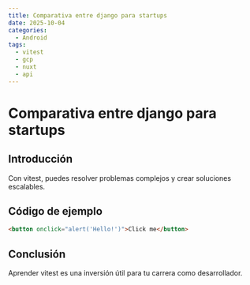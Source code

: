 ```yaml
---
title: Comparativa entre django para startups
date: 2025-10-04
categories:
  - Android
tags:
  - vitest
  - gcp
  - nuxt
  - api
---
```


# Comparativa entre django para startups

## Introducción

Con vitest, puedes resolver problemas complejos y crear soluciones escalables.

## Código de ejemplo

```html
<button onclick="alert('Hello!')">Click me</button>
```

## Conclusión

Aprender vitest es una inversión útil para tu carrera como desarrollador.